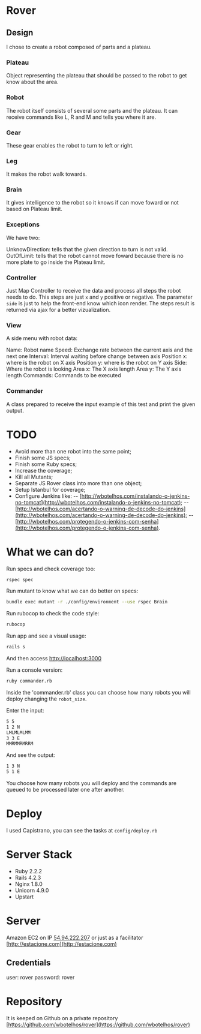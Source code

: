 # Rover

## Design

I chose to create a robot composed of parts and a plateau.

### Plateau

Object representing the plateau that should be passed to the robot to get know about the area.

### Robot

The robot itself consists of several some parts and the plateau.
It can receive commands like L, R and M and tells you where it are.

### Gear

These gear enables the robot to turn to left or right.

### Leg

It makes the robot walk towards.

### Brain

It gives intelligence to the robot so it knows if can move foward or not based on Plateau limit.

### Exceptions

We have two:

UnknowDirection: tells that the given direction to turn is not valid.
OutOfLimit: tells that the robot cannot move foward because there is no more plate to go inside the Plateau limit.

### Controller

Just Map Controller to receive the data and process all steps the robot needs to do.
This steps are just `x` and `y` positive or negative.
The parameter `side` is just to help the front-end know which icon render.
The steps result is returned via ajax for a better vizualization.

### View

A side menu with robot data:

Name: Robot name
Speed: Exchange rate between the current axis and the next one
Interval: Interval waiting before change between axis
Position x: where is the robot on X axis
Position y: where is the robot on Y axis
Side: Where the robot is looking
Area x: The X axis length
Area y: The Y axis length
Commands: Commands to be executed

### Commander

A class prepared to receive the input example of this test and print the given output.

# TODO

- Avoid more than one robot into the same point;
- Finish some JS specs;
- Finish some Ruby specs;
- Increase the coverage;
- Kill all Mutants;
- Separate JS Rover class into more than one object;
- Setup Istanbul for coverage;
- Configure Jenkins like:
-- [http://wbotelhos.com/instalando-o-jenkins-no-tomcat](http://wbotelhos.com/instalando-o-jenkins-no-tomcat);
-- [http://wbotelhos.com/acertando-o-warning-de-decode-do-jenkins](http://wbotelhos.com/acertando-o-warning-de-decode-do-jenkins);
-- [http://wbotelhos.com/protegendo-o-jenkins-com-senha](http://wbotelhos.com/protegendo-o-jenkins-com-senha).

# What we can do?

Run specs and check coverage too:

```bash
rspec spec
```

Run mutant to know what we can do better on specs:

```bash
bundle exec mutant -r ./config/environment --use rspec Brain
```

Run rubocop to check the code style:

```bash
rubocop
```

Run app and see a visual usage:

```bash
rails s
```

And then access [http://localhost:3000](http://localhost:3000)

Run a console version:

```bash
ruby commander.rb
```

Inside the 'commander.rb' class you can choose how many robots you will deploy changing the `robot_size`.

Enter the input:

```bash
5 5
1 2 N
LMLMLMLMM
3 3 E
MMRMMRMRRM
```

And see the output:

```bash
1 3 N
5 1 E
```

You choose how many robots you will deploy and the commands are queued to be processed later one after another.

# Deploy

I used Capistrano, you can see the tasks at `config/deploy.rb`

# Server Stack

- Ruby 2.2.2
- Rails 4.2.3
- Nginx 1.8.0
- Unicorn 4.9.0
- Upstart

# Server

Amazon EC2 on IP [54.94.222.207](54.94.222.207) or just as a facilitator [http://estacione.com](http://estacione.com)

## Credentials

user: rover
password: rover

# Repository

It is keeped on Github on a private repository [https://github.com/wbotelhos/rover](https://github.com/wbotelhos/rover)
